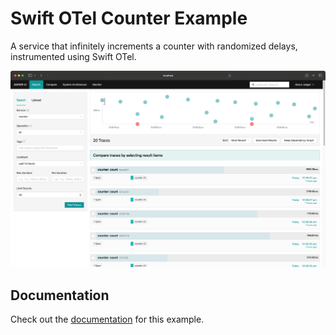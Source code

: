 # Swift OTel Counter Example

A service that infinitely increments a counter with randomized delays, instrumented using Swift OTel.

![](../../Sources/OTel/OTel.docc/Sample%20Code/Counter/jaeger.png)

## Documentation

Check out the [documentation](https://swiftpackageindex.com/slashmo/swift-otel/documentation/otel/counter-sample) for this example.

